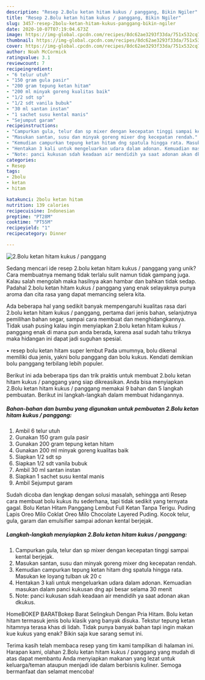 ```yaml
---
description: "Resep 2.Bolu ketan hitam kukus / panggang, Bikin Ngiler"
title: "Resep 2.Bolu ketan hitam kukus / panggang, Bikin Ngiler"
slug: 3457-resep-2bolu-ketan-hitam-kukus-panggang-bikin-ngiler
date: 2020-10-07T07:19:04.673Z
image: https://img-global.cpcdn.com/recipes/8dc62ae3293f33da/751x532cq70/2bolu-ketan-hitam-kukus-panggang-foto-resep-utama.jpg
thumbnail: https://img-global.cpcdn.com/recipes/8dc62ae3293f33da/751x532cq70/2bolu-ketan-hitam-kukus-panggang-foto-resep-utama.jpg
cover: https://img-global.cpcdn.com/recipes/8dc62ae3293f33da/751x532cq70/2bolu-ketan-hitam-kukus-panggang-foto-resep-utama.jpg
author: Noah McCormick
ratingvalue: 3.1
reviewcount: 7
recipeingredient:
- "6 telur utuh"
- "150 gram gula pasir"
- "200 gram tepung ketan hitam"
- "200 ml minyak goreng kualitas baik"
- "1/2 sdt sp"
- "1/2 sdt vanila bubuk"
- "30 ml santan instan"
- "1 sachet susu kental manis"
- "Sejumput garam"
recipeinstructions:
- "Campurkan gula, telur dan sp mixer dengan kecepatan tinggi sampai kental berjejak."
- "Masukan santan, susu dan minyak goreng mixer dng kecepatan rendah."
- "Kemudian campurkan tepung ketan hitam dng spatula hingga rata. Masukan ke loyang tulban uk 20 c"
- "Hentakan 3 kali untuk mengeluarkan udara dalam adonan. Kemuadian masukan dalam panci kukusan dng api besar selama 30 menit"
- "Note: panci kukusan sdah keadaan air mendidih ya saat adonan akan dkukus."
categories:
- Resep
tags:
- 2bolu
- ketan
- hitam

katakunci: 2bolu ketan hitam 
nutrition: 139 calories
recipecuisine: Indonesian
preptime: "PT28M"
cooktime: "PT55M"
recipeyield: "1"
recipecategory: Dinner

---
```



![2.Bolu ketan hitam kukus / panggang](https://img-global.cpcdn.com/recipes/8dc62ae3293f33da/751x532cq70/2bolu-ketan-hitam-kukus-panggang-foto-resep-utama.jpg)

Sedang mencari ide resep 2.bolu ketan hitam kukus / panggang yang unik? Cara membuatnya memang tidak terlalu sulit namun tidak gampang juga. Kalau salah mengolah maka hasilnya akan hambar dan bahkan tidak sedap. Padahal 2.bolu ketan hitam kukus / panggang yang enak selayaknya punya aroma dan cita rasa yang dapat memancing selera kita.

Ada beberapa hal yang sedikit banyak mempengaruhi kualitas rasa dari 2.bolu ketan hitam kukus / panggang, pertama dari jenis bahan, selanjutnya pemilihan bahan segar, sampai cara membuat dan menghidangkannya. Tidak usah pusing kalau ingin menyiapkan 2.bolu ketan hitam kukus / panggang enak di mana pun anda berada, karena asal sudah tahu triknya maka hidangan ini dapat jadi suguhan spesial.

• resep bolu ketan hitam super lembut Pada umumnya, bolu dikenal memiliki dua jenis, yakni bolu panggang dan bolu kukus. Kendati demikian bolu panggang terbilang lebih populer.


Berikut ini ada beberapa tips dan trik praktis untuk membuat 2.bolu ketan hitam kukus / panggang yang siap dikreasikan. Anda bisa menyiapkan 2.Bolu ketan hitam kukus / panggang memakai 9 bahan dan 5 langkah pembuatan. Berikut ini langkah-langkah dalam membuat hidangannya.

<!--inarticleads1-->

##### Bahan-bahan dan bumbu yang digunakan untuk pembuatan 2.Bolu ketan hitam kukus / panggang:

1. Ambil 6 telur utuh
1. Gunakan 150 gram gula pasir
1. Gunakan 200 gram tepung ketan hitam
1. Gunakan 200 ml minyak goreng kualitas baik
1. Siapkan 1/2 sdt sp
1. Siapkan 1/2 sdt vanila bubuk
1. Ambil 30 ml santan instan
1. Siapkan 1 sachet susu kental manis
1. Ambil Sejumput garam


Sudah dicoba dan lengkap dengan solusi masalah, sehingga anti Resep cara membuat bolu kukus itu sederhana, tapi tidak sedikit yang ternyata gagal. Bolu Ketan Hitam Panggang Lembut Full Ketan Tanpa Terigu. Puding Lapis Oreo Milo Coklat Oreo Milo Chocolate Layered Puding. Kocok telur, gula, garam dan emulsifier sampai adonan kental berjejak. 

<!--inarticleads2-->

##### Langkah-langkah menyiapkan 2.Bolu ketan hitam kukus / panggang:

1. Campurkan gula, telur dan sp mixer dengan kecepatan tinggi sampai kental berjejak.
1. Masukan santan, susu dan minyak goreng mixer dng kecepatan rendah.
1. Kemudian campurkan tepung ketan hitam dng spatula hingga rata. Masukan ke loyang tulban uk 20 c
1. Hentakan 3 kali untuk mengeluarkan udara dalam adonan. Kemuadian masukan dalam panci kukusan dng api besar selama 30 menit
1. Note: panci kukusan sdah keadaan air mendidih ya saat adonan akan dkukus.


HomeBOKEP BARATBokep Barat Selingkuh Dengan Pria Hitam. Bolu ketan hitam termasuk jenis bolu klasik yang banyak disuka. Tekstur tepung ketan hitamnya terasa khas di lidah. Tidak punya banyak bahan tapi ingin makan kue kukus yang enak? Bikin saja kue sarang semut ini. 

Terima kasih telah membaca resep yang tim kami tampilkan di halaman ini. Harapan kami, olahan 2.Bolu ketan hitam kukus / panggang yang mudah di atas dapat membantu Anda menyiapkan makanan yang lezat untuk keluarga/teman ataupun menjadi ide dalam berbisnis kuliner. Semoga bermanfaat dan selamat mencoba!
